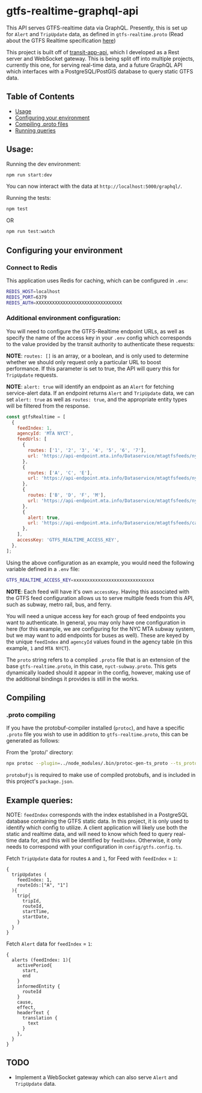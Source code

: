 # gtfs-realtime-graphql-api

This API serves GTFS-realtime data via GraphQL. Presently, this is set up for `Alert` and `TripUpdate` data, as defined in `gtfs-realtime.proto` (Read about the GTFS Realtime specification [here](https://developers.google.com/transit/gtfs-realtime))

This project is built off of [transit-app-api](https://github.com/jurevans/transit-app-api), which I developed as a Rest server and WebSocket gateway. This is being split off into multiple projects, currently this one, for serving real-time data, and a future GraphQL API which interfaces with a PostgreSQL/PostGIS database to query static GTFS data.

## Table of Contents

- [Usage](#usage)
- [Configuring your environment](#configuring-your-environment)
- [Compiling .proto files](#compiling)
- [Running queries](#example-queries)

## Usage:

Running the dev environment:

```bash
npm run start:dev
```

You can now interact with the data at `http://localhost:5000/graphql/`.

Running the tests:

```bash
npm test
```

OR

```bash
npm run test:watch
```

## Configuring your environment

### Connect to Redis

This application uses Redis for caching, which can be configured in `.env`:

```bash
REDIS_HOST=localhost
REDIS_PORT=6379
REDIS_AUTH=XXXXXXXXXXXXXXXXXXXXXXXXXXXXXXXX
```

### Additional environment configuration:

You will need to configure the GTFS-Realtime endpoint URLs, as well as specify the name of the access key in your `.env` config which corresponds to the value provided by the transit authority to authenticate these requests:

**NOTE**: `routes: []` is an array, or a boolean, and is only used to determine whether we should only request only a particular URL to boost performance. If this parameter is set to true, the API will query this for `TripUpdate` requests.

**NOTE**: `alert: true` will identify an endpoint as an `Alert` for fetching service-alert data. If an endpoint returns `Alert` and `TripUpdate` data, we can set `alert: true` as well as `routes: true`, and the appropriate entity types will be filtered from the response.

```javascript
const gtfsRealtime = [
  {
    feedIndex: 1,
    agencyId: 'MTA NYCT',
    feedUrls: [
      {
        routes: ['1', '2', '3', '4', '5', '6', '7'],
        url: 'https://api-endpoint.mta.info/Dataservice/mtagtfsfeeds/nyct%2Fgtfs',
      },
      {
        routes: ['A', 'C', 'E'],
        url: 'https://api-endpoint.mta.info/Dataservice/mtagtfsfeeds/nyct%2Fgtfs-ace',
      },
      {
        routes: ['B', 'D', 'F', 'M'],
        url: 'https://api-endpoint.mta.info/Dataservice/mtagtfsfeeds/nyct%2Fgtfs-bdfm',
      },
      {
        alert: true,
        url: 'https://api-endpoint.mta.info/Dataservice/mtagtfsfeeds/camsys%2Fsubway-alerts',
      },
    ],
    accessKey: 'GTFS_REALTIME_ACCESS_KEY',
  },
];
```

Using the above configuration as an example, you would need the following variable defined in a `.env` file:

```bash
GTFS_REALTIME_ACCESS_KEY=xxxxxxxxxxxxxxxxxxxxxxxxxxxxxx
```

**NOTE**: Each feed will have it's own `accessKey`. Having this associated with the GTFS feed configuration allows us to serve multiple feeds from this API, such as subway, metro rail, bus, and ferry.

You will need a unique access key for each group of feed endpoints you want to authenticate. In general, you may only have one configuration in here (for this example, we are configuring for the NYC MTA subway system, but we may want to add endpoints for buses as well). These are keyed by the unique `feedIndex` and `agencyId` values found in the agency table (in this example, `1` and `MTA NYCT`).

The `proto` string refers to a complied `.proto` file that is an extension of the base `gtfs-realtime.proto`, in this case, `nyct-subway.proto`. This gets dynamically loaded should it appear in the config, however, making use of the additional bindings it provides is still in the works.

## Compiling

### .proto compiling

If you have the protobuf-compiler installed (`protoc`), and have a specific `.proto` file you wish to use in addition to `gtfs-realtime.proto`, this can be generated as follows:

From the 'proto/' directory:

```bash
npx protoc --plugin=../node_modules/.bin/protoc-gen-ts_proto --ts_proto_out=./ ./path-to-your.proto
```

`protobufjs` is required to make use of compiled protobufs, and is included in this project's `package.json`.

## Example queries:

NOTE: `feedIndex` corresponds with the index established in a PostgreSQL database containing the GTFS static data. In this project, it is only used to identify which
config to utilize. A client application will likely use both the static and realtime data, and will need to know which feed to query real-time data for, and this will be identified by `feedIndex`. Otherwise, it only needs to correspond with your configuration in `config/gtfs.config.ts`.

Fetch `TripUpdate` data for routes `A` and `1`, for Feed with `feedIndex` = `1`:

```
{
  tripUpdates (
    feedIndex: 1,
    routeIds:["A", "1"]
  ){
    trip{
      tripId,
      routeId,
      startTime,
      startDate,
    }
  }
}
```

Fetch `Alert` data for `feedIndex` = `1`:

```
{
  alerts (feedIndex: 1){
    activePeriod{
      start,
      end
    }
    informedEntity {
      routeId
    }
    cause,
    effect,
    headerText {
      translation {
        text
      }
    },
  }
}
```

## TODO

- Implement a WebSocket gateway which can also serve `Alert` and `TripUpdate` data.
